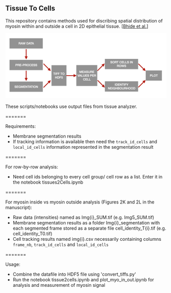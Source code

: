 ## Tissue To Cells

This repository contains methods used for discribing spatial distribution of myosin within and outside a cell in 2D epithelial tissue. [[Bhide et al.](https://doi.org/10.1101/2020.10.15.333963)]

![analysis_illustration](https://github.com/sourabh-bhide/tissue2cells/blob/master/Data/analysis_illustration.png)

These scripts/notebooks use output files from tissue analyzer.

=======

Requirements:
* Membrane segmentation results
* If tracking information is available then need the `track_id_cells` and `local_id_cells` information 	represented in the segmentation result

=======

For row-by-row analysis:
* Need cell ids belonging to every cell group/ cell row as a list. Enter it in 	the notebook tissues2Cells.ipynb


=======

For myosin inside vs myosin outside analysis (Figures 2K and 2L in the manuscript):
* Raw data (intensities) named as Img{i}_SUM.tif (e.g. Img5_SUM.tif)
* Membrane segmentation results as a folder Img{i}_segmentation with each segmented frame stored as a separate file cell_identity_T{i}.tif (e.g. cell_identity_T0.tif)
* Cell tracking results named img{i}.csv necessarily containing columns `frame_nb`, `track_id_cells` and `local_id_cells`

=======

Usage:
* Combine the datafile into HDF5 file using 'convert_tiffs.py'
* Run the notebook tissue2cells.ipynb and plot_myo_in_out.ipynb for analysis and measurement of myosin signal




